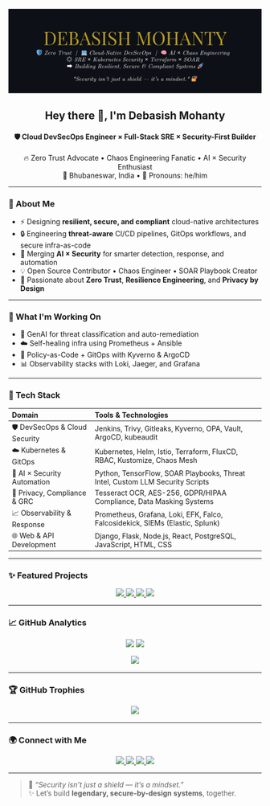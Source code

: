<p align="center">
  <img src="./banner-github.png" alt="Debasish Mohanty - GitHub Banner" />
</p>

<h2 align="center">Hey there 👋, I'm <strong>Debasish Mohanty</strong></h2>
<h4 align="center">🛡️ Cloud DevSecOps Engineer × Full-Stack SRE × Security-First Builder</h4>

<p align="center">
  🔥 Zero Trust Advocate • Chaos Engineering Fanatic • AI × Security Enthusiast<br>
  📍 Bhubaneswar, India • 💬 Pronouns: he/him
</p>

---

### 🧠 About Me

- ⚡ Designing **resilient, secure, and compliant** cloud-native architectures
- 🔒 Engineering **threat-aware** CI/CD pipelines, GitOps workflows, and secure infra-as-code
- 🤖 Merging **AI × Security** for smarter detection, response, and automation
- 💡 Open Source Contributor • Chaos Engineer • SOAR Playbook Creator
- 🧩 Passionate about **Zero Trust**, **Resilience Engineering**, and **Privacy by Design**

---

### 🚀 What I'm Working On

- 🧠 GenAI for threat classification and auto-remediation
- ☁️ Self-healing infra using Prometheus + Ansible
- 🔐 Policy-as-Code + GitOps with Kyverno & ArgoCD
- 📊 Observability stacks with Loki, Jaeger, and Grafana

---

### 🧰 Tech Stack

| Domain                         | Tools & Technologies                                                                 |
|:-------------------------------|:-------------------------------------------------------------------------------------|
| 🛡️ DevSecOps & Cloud Security  | Jenkins, Trivy, Gitleaks, Kyverno, OPA, Vault, ArgoCD, kubeaudit                     |
| ☁️ Kubernetes & GitOps         | Kubernetes, Helm, Istio, Terraform, FluxCD, RBAC, Kustomize, Chaos Mesh              |
| 🤖 AI × Security Automation    | Python, TensorFlow, SOAR Playbooks, Threat Intel, Custom LLM Security Scripts        |
| 🔐 Privacy, Compliance & GRC   | Tesseract OCR, AES-256, GDPR/HIPAA Compliance, Data Masking Systems                  |
| 📈 Observability & Response    | Prometheus, Grafana, Loki, EFK, Falco, Falcosidekick, SIEMs (Elastic, Splunk)        |
| 🌐 Web & API Development       | Django, Flask, Node.js, React, PostgreSQL, JavaScript, HTML, CSS                    |

---

### ✨ Featured Projects

<p align="center">
  <a href="https://github.com/Debasish-87/ZeroTrustOps-Platform">
    <img src="https://github-readme-stats.vercel.app/api/pin/?username=Debasish-87&repo=ZeroTrustOps-Platform&theme=tokyonight" />
  </a>
  <a href="https://github.com/Debasish-87/ScareCrow">
    <img src="https://github-readme-stats.vercel.app/api/pin/?username=Debasish-87&repo=ScareCrow&theme=tokyonight" />
  </a>
  <a href="https://github.com/Debasish-87/pii-protection">
    <img src="https://github-readme-stats.vercel.app/api/pin/?username=Debasish-87&repo=pii-protection&theme=tokyonight" />
  </a>
  <a href="https://github.com/Debasish-87/complete-observability-system">
    <img src="https://github-readme-stats.vercel.app/api/pin/?username=Debasish-87&repo=complete-observability-system&theme=tokyonight" />
  </a>
</p>

---

### 📈 GitHub Analytics

<p align="center">
  <img src="https://github-readme-stats.vercel.app/api?username=Debasish-87&show_icons=true&theme=tokyonight" width="48%" />
  <img src="https://github-readme-stats.vercel.app/api/top-langs/?username=Debasish-87&layout=compact&theme=tokyonight" width="48%" />
</p>

<p align="center">
  <img src="https://streak-stats.demolab.com?user=Debasish-87&theme=tokyonight&hide_border=true" />
</p>

---

### 🏆 GitHub Trophies

<p align="center">
  <img src="https://github-profile-trophy.vercel.app/?username=Debasish-87&theme=tokyonight&margin-w=10&row=1" />
</p>

---

### 🌍 Connect with Me

<p align="center">
  <a href="mailto:debasishm8765@gmail.com">
    <img src="https://img.shields.io/badge/Email-debasishm8765@gmail.com-red?style=for-the-badge&logo=gmail" />
  </a>
  <a href="https://www.linkedin.com/in/debasish-mohanty-8765d">
    <img src="https://img.shields.io/badge/LinkedIn-Debasish%20Mohanty-blue?style=for-the-badge&logo=linkedin" />
  </a>
  <a href="https://x.com/DebasishM8765">
    <img src="https://img.shields.io/badge/Twitter-@DebasishM8765-1DA1F2?style=for-the-badge&logo=twitter" />
  </a>
  <a href="#">
    <img src="https://img.shields.io/badge/Portfolio-Coming_Soon-orange?style=for-the-badge&logo=web" />
  </a>
</p>

---

> 🧠 _“Security isn’t just a shield — it’s a mindset.”_  
> ✨ Let’s build **legendary, secure-by-design systems**, together.

